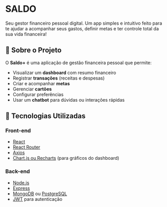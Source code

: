 # SALDO

Seu gestor financeiro pessoal digital. Um app simples e intuitivo feito para te ajudar a acompanhar seus gastos, definir metas e ter controle total da sua vida financeira!

## 📱 Sobre o Projeto

O **Saldo+** é uma aplicação de gestão financeira pessoal que permite:

- Visualizar um **dashboard** com resumo financeiro
- Registrar **transações** (receitas e despesas)
- Criar e acompanhar **metas**
- Gerenciar **cartões**
- Configurar preferências
- Usar um **chatbot** para dúvidas ou interações rápidas

## 🚀 Tecnologias Utilizadas

### Front-end
- [React](https://reactjs.org/)
- [React Router](https://reactrouter.com/)
- [Axios](https://axios-http.com/)
- [Chart.js ou Recharts](https://recharts.org/) (para gráficos do dashboard)

### Back-end
- [Node.js](https://nodejs.org/)
- [Express](https://expressjs.com/)
- [MongoDB](https://www.mongodb.com/) ou [PostgreSQL](https://www.postgresql.org/)
- [JWT](https://jwt.io/) para autenticação
